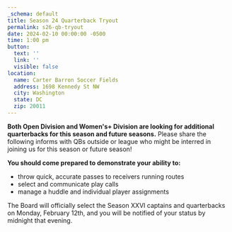 ```yaml
---
_schema: default
title: Season 24 Quarterback Tryout
permalink: s26-qb-tryout
date: 2024-02-10 00:00:00 -0500
time: 1:00 pm
button:
  text: ''
  link: ''
  visible: false
location:
  name: Carter Barron Soccer Fields
  address: 1698 Kennedy St NW
  city: Washington
  state: DC
  zip: 20011
---
```

**Both Open Division and Women's+ Division are looking for additional quarterbacks for this season and future seasons.** Please share the following informs with QBs outside or league who might be interred in joining us for this season or future season!

**You should come prepared to demonstrate your ability to:**

* throw quick, accurate passes to receivers running routes
* select and communicate play calls
* manage a huddle and individual player assignments

The Board will officially select the Season XXVI captains and quarterbacks on Monday, February 12th, and you will be notified of your status by midnight that evening.&nbsp;